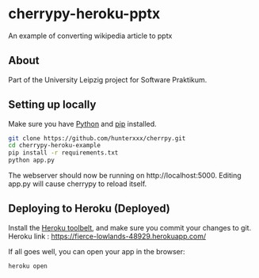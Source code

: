 # cherrypy-heroku-pptx

An example of converting wikipedia article to pptx

## About

Part of the University Leipzig project for Software Praktikum.

## Setting up locally

Make sure you have [Python](https://www.python.org/) and [pip](https://pip.pypa.io/en/stable/installing/) installed.

```bash
git clone https://github.com/hunterxxx/cherrpy.git
cd cherrypy-heroku-example
pip install -r requirements.txt
python app.py
```

The webserver should now be running on http://localhost:5000. Editing app.py will cause cherrypy to reload itself.

## Deploying to Heroku (Deployed)

Install the [Heroku toolbelt](https://toolbelt.heroku.com/), and make sure you commit your changes to git.
<br/>Heroku link : https://fierce-lowlands-48929.herokuapp.com/


If all goes well, you can open your app in the browser:

```bash
heroku open
```
